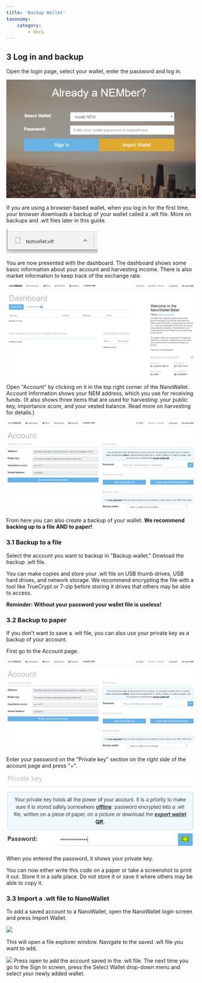 ```yaml
---
title: 'Backup Wallet'
taxonomy:
    category:
        - docs
---
```


## 3 Log in and backup
Open the login page, select your wallet, enter the password and log in.  

![](Login.PNG)

If you are using a browser-based wallet, when you log in for the first time, your browser downloads a backup of your wallet called a .wlt file. More on backups and .wlt files later in this guide.

![](nLMnMVz.png) 

You are now presented with the dashboard. The dashboard shows some basic information about your account and harvesting income. There is also market information to keep track of the exchange rate.

![](Dashboard.PNG)

Open "Account" by clicking on it in the top right corner of the NanoWallet. Account Information shows your NEM address, which you use for receiving funds. (It also shows three items that are used for harvesting: your public key, importance score, and your vested balance. Read more on harvesting for details.)

![](Account.PNG)

From here you can also create a backup of your wallet.
**We recommend backing up to a file AND to paper!**

### 3.1 Backup to a file
Select the account you want to backup in "Backup wallet." Dowload the backup .wlt file.
 
You can make copies and store your .wlt file on USB thumb drives, USB hard drives, and network storage. We recommend encrypting the file with a tool like TrueCrypt or 7-zip before storing it drives that others may be able to access.
 
**Reminder: Without your password your wallet file is useless!**

### 3.2 Backup to  paper
If you don't want to save a .wlt file, you can also use your private key as a backup of your account.

First go to the Account page.

![](Account.PNG)

Enter your password on the "Private key" section on the right side of the account page and press "+".

![](Ax9v7XZ.png)

When you entered the password, it shows your private key.

You can now either write this code on a paper or take a screenshot to print it out. Store it in a safe place. Do not store it or save it where others may be able to copy it.

### 3.3 Import a .wlt file to NanoWallet
To add a saved account to a NanoWallet, open the NanoWallet login screen and press Import Wallet.

![](http://imgur.com/G13SoVP.png)

This will open a file explorer window. Navigate to the saved .wlt file you want to add.

![](http://imgur.com/To2BtJK.png)
Press open to add the account saved in the .wlt file. 
The next time you go to the Sign In screen, press the Select Wallet drop-down menu and select your newly added wallet.
